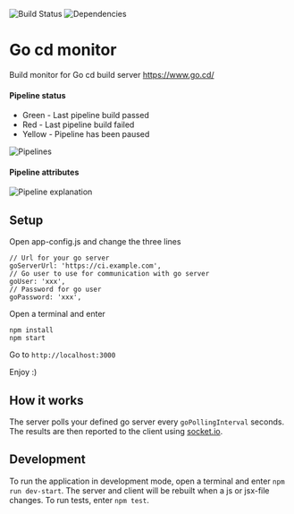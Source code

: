 ![Build Status](https://travis-ci.org/karmats/gocd-monitor.svg?branch=master)
![Dependencies](https://david-dm.org/karmats/gocd-monitor.svg)

# Go cd monitor
Build monitor for Go cd build server https://www.go.cd/
#### Pipeline status
* Green - Last pipeline build passed
* Red - Last pipeline build failed
* Yellow - Pipeline has been paused

![Pipelines](https://github.com/karmats/gocd-monitor/blob/gh-pages/images/pipelines.png?raw=true)

#### Pipeline attributes
![Pipeline explanation](https://github.com/karmats/gocd-monitor/blob/gh-pages/images/pipeline-expl.png?raw=true)

## Setup
Open app-config.js and change the three lines
```   
// Url for your go server
goServerUrl: 'https://ci.example.com',
// Go user to use for communication with go server
goUser: 'xxx',
// Password for go user
goPassword: 'xxx',
  ```
Open a terminal and enter
```
npm install
npm start
```
Go to `http://localhost:3000`

Enjoy :)

## How it works
The server polls your defined go server every `goPollingInterval` seconds. The results are then reported to the client using [socket.io](http://socket.io/).

## Development
To run the application in development mode, open a terminal and enter `npm run dev-start`. The server and client will be rebuilt when a js or jsx-file changes.
To run tests, enter `npm test`.
